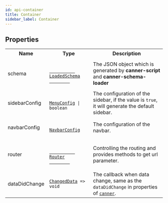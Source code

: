 ```yaml
---
id: api-container
title: Container
sidebar_label: Container
---
```


## Properties

<table>
  <tr>
    <th>Name</th>
    <th>Type</th>
    <th>Description</th>
  </tr>
  <tr>
    <td>schema</td>
    <td>
      <code>
        <a href="api-types#loadedschema">
          LoadedSchema
        </a>
      </code>
    </td>
    <td>
      The JSON object which is generated by <b>canner-script</b> and <b>canner-schema-loader</b>
    </td>
  </tr>
  <tr>
    <td>sidebarConfig</td>
    <td>
      <code>
        <a href="api-types#menuconfig">MenuConfig</a> | boolean
      </code>
    </td>
    <td>
      The configuration of the sidebar, if the value is <code>true</code>, it will generate the default sidebar.
    </td>
  </tr>
  <tr>
    <td>navbarConfig</td>
    <td>
      <code>
        <a href="api-types#navbarconfig">NavbarConfig</a>
      </code>
    </td>
    <td>
      The configuration of the navbar.
    </td>
  </tr>
  <tr>
    <td>router</td>
    <td>
      <code>
        <a href="api-types#router">
          Router
        </a>
      </code>
    </td>
    <td>
      Controlling the routing and provides methods to get url parameter.
    </td>
  </tr>
  <tr>
    <td>dataDidChange</td>
    <td>
      <code><a href="api-types#changeddata">ChangedData</a> => void</code>
    </td>
    <td>
      The callback when data change, same as the <code>dataDidChange</code> in properties of <code><a href="api-canner#properties">canner</a></code>.
    </td>
  </tr>
</table>

<table>